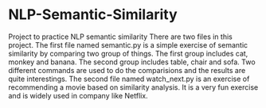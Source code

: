 # NLP-Semantic-Similarity
Project to practice NLP semantic similarity
There are two files in this project. 
The first file named semantic.py is a simple exercise of semantic similarity by comparing two group of things. The first group includes cat, monkey and banana.
The second group includes table, chair and sofa. Two different commands are used to do the comparisions and the results are quite interestings.
The second file named watch_next.py is an exercise of recommending a movie based on similarity analysis. It is a very fun exercise and is widely used
in company like Netflix.
